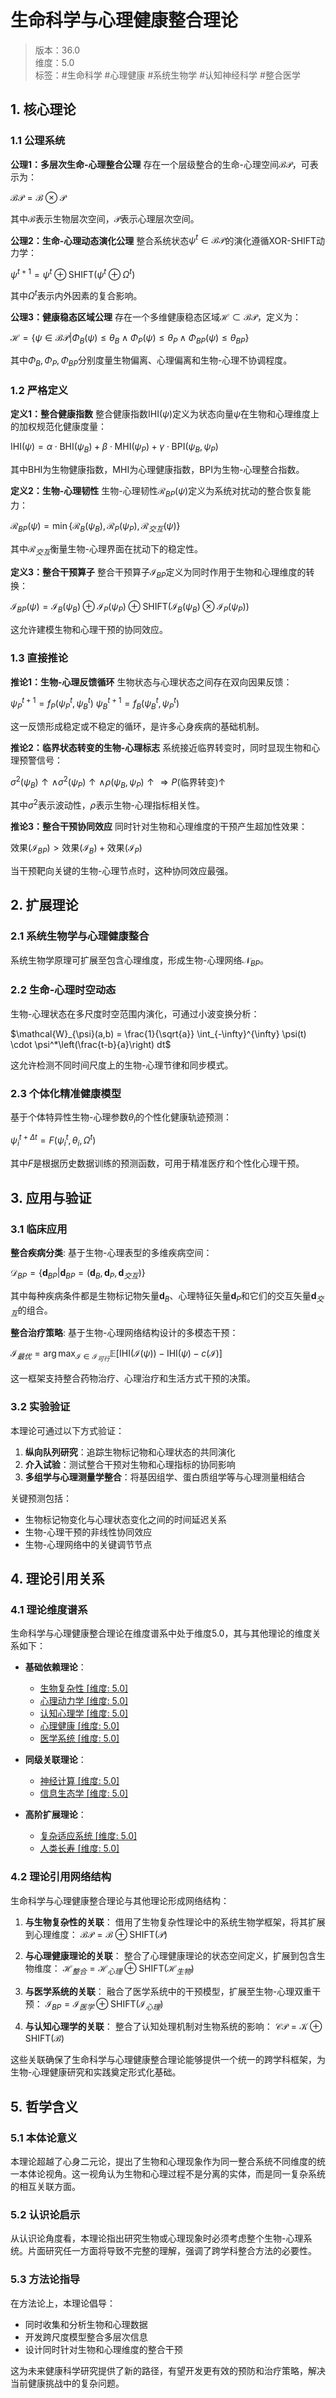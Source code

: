 # 生命科学与心理健康整合理论

> 版本：36.0  
> 维度：5.0  
> 标签：#生命科学 #心理健康 #系统生物学 #认知神经科学 #整合医学

## 1. 核心理论

### 1.1 公理系统

**公理1：多层次生命-心理整合公理**
存在一个层级整合的生命-心理空间$`\mathcal{B}\mathcal{P}`$，可表示为：

$`\mathcal{B}\mathcal{P} = \mathcal{B} \otimes \mathcal{P}`$

其中$`\mathcal{B}`$表示生物层次空间，$`\mathcal{P}`$表示心理层次空间。

**公理2：生命-心理动态演化公理**
整合系统状态$`\psi^t \in \mathcal{B}\mathcal{P}`$的演化遵循XOR-SHIFT动力学：

$`\psi^{t+1} = \psi^t \oplus \text{SHIFT}(\psi^t \oplus \Omega^t)`$

其中$`\Omega^t`$表示内外因素的复合影响。

**公理3：健康稳态区域公理**
存在一个多维健康稳态区域$`\mathcal{H} \subset \mathcal{B}\mathcal{P}`$，定义为：

$`\mathcal{H} = \{\psi \in \mathcal{B}\mathcal{P} | \Phi_B(\psi) \leq \theta_B \land \Phi_P(\psi) \leq \theta_P \land \Phi_{BP}(\psi) \leq \theta_{BP}\}`$

其中$`\Phi_B, \Phi_P, \Phi_{BP}`$分别度量生物偏离、心理偏离和生物-心理不协调程度。

### 1.2 严格定义

**定义1：整合健康指数**
整合健康指数$`\text{IHI}(\psi)`$定义为状态向量$`\psi`$在生物和心理维度上的加权规范化健康度量：

$`\text{IHI}(\psi) = \alpha \cdot \text{BHI}(\psi_B) + \beta \cdot \text{MHI}(\psi_P) + \gamma \cdot \text{BPI}(\psi_B, \psi_P)`$

其中$`\text{BHI}`$为生物健康指数，$`\text{MHI}`$为心理健康指数，$`\text{BPI}`$为生物-心理整合指数。

**定义2：生物-心理韧性**
生物-心理韧性$`\mathcal{R}_{BP}(\psi)`$定义为系统对扰动的整合恢复能力：

$`\mathcal{R}_{BP}(\psi) = \min\{\mathcal{R}_B(\psi_B), \mathcal{R}_P(\psi_P), \mathcal{R}_{交互}(\psi)\}`$

其中$`\mathcal{R}_{交互}`$衡量生物-心理界面在扰动下的稳定性。

**定义3：整合干预算子**
整合干预算子$`\mathcal{I}_{BP}`$定义为同时作用于生物和心理维度的转换：

$`\mathcal{I}_{BP}(\psi) = \mathcal{I}_B(\psi_B) \oplus \mathcal{I}_P(\psi_P) \oplus \text{SHIFT}(\mathcal{I}_B(\psi_B) \otimes \mathcal{I}_P(\psi_P))`$

这允许建模生物和心理干预的协同效应。

### 1.3 直接推论

**推论1：生物-心理反馈循环**
生物状态与心理状态之间存在双向因果反馈：

$`\psi_P^{t+1} = f_P(\psi_P^t, \psi_B^t)`$
$`\psi_B^{t+1} = f_B(\psi_B^t, \psi_P^t)`$

这一反馈形成稳定或不稳定的循环，是许多心身疾病的基础机制。

**推论2：临界状态转变的生物-心理标志**
系统接近临界转变时，同时显现生物和心理预警信号：

$`\sigma^2(\psi_B) \uparrow \land \sigma^2(\psi_P) \uparrow \land \rho(\psi_B, \psi_P) \uparrow \Rightarrow P(\text{临界转变}) \uparrow`$

其中$`\sigma^2`$表示波动性，$`\rho`$表示生物-心理指标相关性。

**推论3：整合干预协同效应**
同时针对生物和心理维度的干预产生超加性效果：

$`\text{效果}(\mathcal{I}_{BP}) > \text{效果}(\mathcal{I}_B) + \text{效果}(\mathcal{I}_P)`$

当干预靶向关键的生物-心理节点时，这种协同效应最强。

## 2. 扩展理论

### 2.1 系统生物学与心理健康整合

系统生物学原理可扩展至包含心理维度，形成生物-心理网络$`\mathcal{N}_{BP}`$。

### 2.2 生命-心理时空动态

生物-心理状态在多尺度时空范围内演化，可通过小波变换分析：

$`\mathcal{W}_{\psi}(a,b) = \frac{1}{\sqrt{a}} \int_{-\infty}^{\infty} \psi(t) \cdot \psi^*\left(\frac{t-b}{a}\right) dt`$

这允许检测不同时间尺度上的生物-心理节律和同步模式。

### 2.3 个体化精准健康模型

基于个体特异性生物-心理参数$`\theta_i`$的个性化健康轨迹预测：

$`\psi_i^{t+\Delta t} = F(\psi_i^t, \theta_i, \Omega^t)`$

其中$`F`$是根据历史数据训练的预测函数，可用于精准医疗和个性化心理干预。

## 3. 应用与验证

### 3.1 临床应用

**整合疾病分类**:
基于生物-心理表型的多维疾病空间：

$`\mathcal{D}_{BP} = \{\mathbf{d}_{BP} | \mathbf{d}_{BP} = (\mathbf{d}_B, \mathbf{d}_P, \mathbf{d}_{交互})\}`$

其中每种疾病条件都是生物标记物矢量$`\mathbf{d}_B`$、心理特征矢量$`\mathbf{d}_P`$和它们的交互矢量$`\mathbf{d}_{交互}`$的组合。

**整合治疗策略**:
基于生物-心理网络结构设计的多模态干预：

$`\mathcal{I}_{最优} = \arg\max_{\mathcal{I} \in \mathcal{I}_{可行}} \mathbb{E}[\text{IHI}(\mathcal{I}(\psi)) - \text{IHI}(\psi) - c(\mathcal{I})]`$

这一框架支持整合药物治疗、心理治疗和生活方式干预的决策。

### 3.2 实验验证

本理论可通过以下方式验证：

1. **纵向队列研究**：追踪生物标记物和心理状态的共同演化
2. **介入试验**：测试整合干预对生物和心理指标的协同影响
3. **多组学与心理测量学整合**：将基因组学、蛋白质组学等与心理测量相结合

关键预测包括：
- 生物标记物变化与心理状态变化之间的时间延迟关系
- 生物-心理干预的非线性协同效应
- 生物-心理网络中的关键调节节点

## 4. 理论引用关系

### 4.1 理论维度谱系

生命科学与心理健康整合理论在维度谱系中处于维度5.0，其与其他理论的维度关系如下：

- **基础依赖理论**：
  - [生物复杂性 [维度: 5.0]](formal_theory_biological_complexity.md)
  - [心理动力学 [维度: 5.0]](formal_theory_psychological_dynamics.md)
  - [认知心理学 [维度: 5.0]](formal_theory_cognitive_psychology.md)
  - [心理健康 [维度: 5.0]](formal_theory_mental_health.md)
  - [医学系统 [维度: 5.0]](formal_theory_medical_systems.md)

- **同级关联理论**：
  - [神经计算 [维度: 5.0]](formal_theory_neurocomputation.md)
  - [信息生态学 [维度: 5.0]](formal_theory_information_ecology.md)

- **高阶扩展理论**：
  - [复杂适应系统 [维度: 5.0]](formal_theory_complex_adaptive_systems.md)
  - [人类长寿 [维度: 5.0]](formal_theory_human_longevity.md)

### 4.2 理论引用网络结构

生命科学与心理健康整合理论与其他理论形成网络结构：

1. **与生物复杂性的关联**：
   借用了生物复杂性理论中的系统生物学框架，将其扩展到心理维度：
   $`\mathcal{B}\mathcal{P} = \mathcal{B} \oplus \text{SHIFT}(\mathcal{P})`$

2. **与心理健康理论的关联**：
   整合了心理健康理论的状态空间定义，扩展到包含生物维度：
   $`\mathcal{H}_{整合} = \mathcal{H}_{心理} \oplus \text{SHIFT}(\mathcal{H}_{生物})`$

3. **与医学系统的关联**：
   融合了医学系统中的干预模型，扩展至生物-心理双重干预：
   $`\mathcal{I}_{BP} = \mathcal{I}_{医学} \oplus \text{SHIFT}(\mathcal{I}_{心理})`$

4. **与认知心理学的关联**：
   整合了认知处理机制对生物系统的影响：
   $`\mathcal{CP} = \mathcal{K} \oplus \text{SHIFT}(\mathcal{B})`$

这些关联确保了生命科学与心理健康整合理论能够提供一个统一的跨学科框架，为生物-心理健康研究和实践奠定形式化基础。

## 5. 哲学含义

### 5.1 本体论意义

本理论超越了心身二元论，提出了生物和心理现象作为同一整合系统不同维度的统一本体论视角。这一视角认为生物和心理过程不是分离的实体，而是同一复杂系统的相互关联方面。

### 5.2 认识论启示

从认识论角度看，本理论指出研究生物或心理现象时必须考虑整个生物-心理系统。片面研究任一方面将导致不完整的理解，强调了跨学科整合方法的必要性。

### 5.3 方法论指导

在方法论上，本理论倡导：
- 同时收集和分析生物和心理数据
- 开发跨尺度模型整合多层次信息
- 设计同时针对生物和心理维度的整合干预

这为未来健康科学研究提供了新的路径，有望开发更有效的预防和治疗策略，解决当前健康挑战中的复杂问题。 